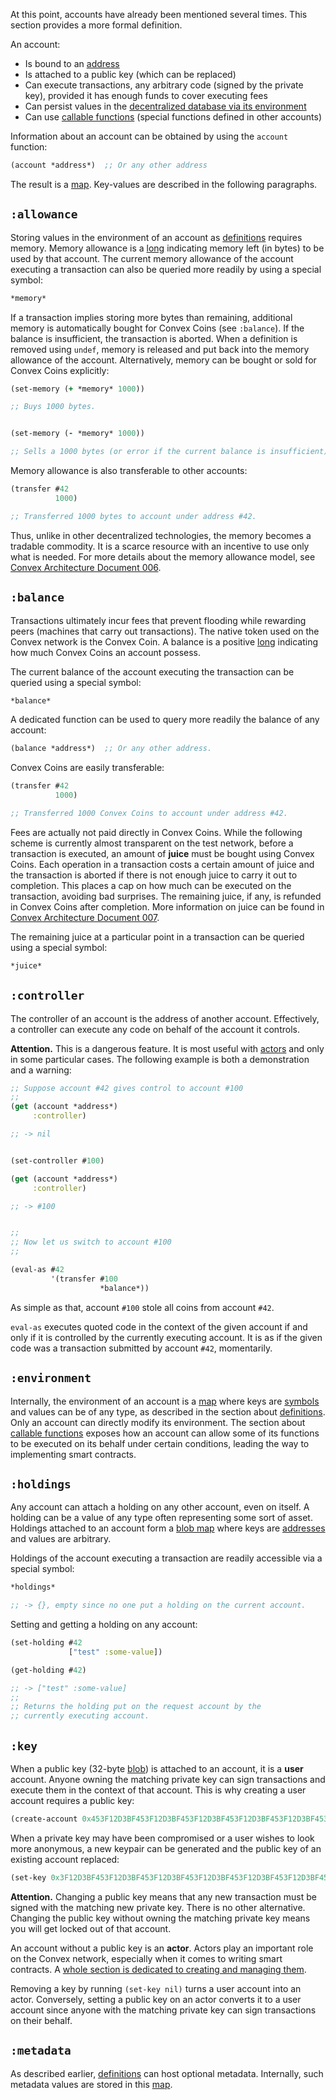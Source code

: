 At this point, accounts have already been mentioned several times. This section provides a more formal definition.

An account:

- Is bound to an [address](/cvm/data-types/address)
- Is attached to a public key (which can be replaced)
- Can execute transactions, any arbitrary code (signed by the private key), provided it has enough funds to cover executing fees
- Can persist values in the [decentralized database via its environment](/cvm/definitions)
- Can use [callable functions](/cvm/callable-functions) (special functions defined in other accounts)

Information about an account can be obtained by using the `account` function:

```clojure
(account *address*)  ;; Or any other address
```

The result is a [map](/cvm/data-types/map). Key-values are described in the following paragraphs.


## `:allowance`

Storing values in the environment of an account as [definitions](/cvm/definitions) requires memory. Memory allowance is a [long](/cvm/data-types/numbers)
indicating memory left (in bytes) to be used by that account. The current memory allowance of the account executing a transaction can also be queried
more readily by using a special symbol:

```clojure
*memory*
```

If a transaction implies storing more bytes than remaining, additional memory is automatically bought for Convex Coins (see `:balance`). If the balance is insufficient,
the transaction is aborted. When a definition is removed using `undef`, memory is released and put back into the memory allowance of the account. Alternatively,
memory can be bought or sold for Convex Coins explicitly:

```clojure
(set-memory (+ *memory* 1000))

;; Buys 1000 bytes.


(set-memory (- *memory* 1000))

;; Sells a 1000 bytes (or error if the current balance is insufficient).
```

Memory allowance is also transferable to other accounts:

```clojure
(transfer #42
          1000)

;; Transferred 1000 bytes to account under address #42.
```

Thus, unlike in other decentralized technologies, the memory becomes a tradable commodity. It is a scarce resource with an incentive to use only what is needed.
For more details about the memory allowance model, see [Convex Architecture Document 006](https://github.com/Convex-Dev/design/tree/main/cad/006_memory).


## `:balance`

Transactions ultimately incur fees that prevent flooding while rewarding peers (machines that carry out transactions). The native token used
on the Convex network is the Convex Coin. A balance is a positive [long](/cvm/data-types/numbers) indicating how much Convex Coins an account possess.

The current balance of the account executing the transaction can be queried using a special symbol:

```clojure
*balance*
```

A dedicated function can be used to query more readily the balance of any account:

```clojure
(balance *address*)  ;; Or any other address.
```

Convex Coins are easily transferable:

```clojure
(transfer #42
          1000)

;; Transferred 1000 Convex Coins to account under address #42.
```

Fees are actually not paid directly in Convex Coins. While the following scheme is currently almost transparent on the test network, before a transaction
is executed, an amount of **juice** must be bought using Convex Coins. Each operation in a transaction costs a certain amount of juice and the transaction is
aborted if there is not enough juice to carry it out to completion. This places a cap on how much can be executed on the transaction, avoiding bad surprises.
The remaining juice, if any, is refunded in Convex Coins after completion. More information on juice can be found in
[Convex Architecture Document 007](https://github.com/Convex-Dev/design/tree/main/cad/007_juice).

The remaining juice at a particular point in a transaction can be queried using a special symbol:

```clojure
*juice*
```


## `:controller`

The controller of an account is the address of another account. Effectively, a controller can execute any code on behalf of the account it controls.

**Attention.** This is a dangerous feature. It is most useful with [actors](/cvm/actors) and only in some particular cases. The following example is both
a demonstration and a warning:

```clojure
;; Suppose account #42 gives control to account #100
;;
(get (account *address*)
     :controller)

;; -> nil


(set-controller #100)

(get (account *address*)
     :controller)

;; -> #100


;;
;; Now let us switch to account #100
;;

(eval-as #42
         '(transfer #100
                    *balance*))
```

As simple as that, account `#100` stole all coins from account `#42`.

`eval-as` executes quoted code in the context of the given account if and only if it is controlled by the currently executing account.
It is as if the given code was a transaction submitted by account `#42`, momentarily.


## `:environment`

Internally, the environment of an account is a [map](/cvm/data-types/map) where keys are [symbols](/cvm/data-types/symbol) and values can be of any type, as
described in the section about [definitions](/cvm/definitions). Only an account can directly modify its environment. The section about
[callable functions](/cvm/callable_functions) exposes how an account can allow some of its functions to be executed on its behalf under certain
conditions, leading the way to implementing smart contracts.


## `:holdings`

Any account can attach a holding on any other account, even on itself. A holding can be a value of any type often representing some sort of asset. Holdings
attached to an account form a [blob map](/cvm/data-types/blob-map) where keys are [addresses](/cvm/data-types/address) and values are arbitrary.

Holdings of the account executing a transaction are readily accessible via a special symbol:

```clojure
*holdings*

;; -> {}, empty since no one put a holding on the current account.
```

Setting and getting a holding on any account:

```clojure
(set-holding #42
             ["test" :some-value])

(get-holding #42)

;; -> ["test" :some-value]
;;
;; Returns the holding put on the request account by the
;; currently executing account.
```


## `:key`

When a public key (32-byte [blob](/cvm/data-types/blob)) is attached to an account, it is a **user** account. Anyone owning the matching private key can sign
transactions and execute them in the context of that account. This is why creating a user account requires a public key:

```clojure
(create-account 0x453F12D3BF453F12D3BF453F12D3BF453F12D3BF453F12D3BF453F12D3BF45DA)
```

When a private key may have been compromised or a user wishes to look more anonymous, a new keypair can be generated and the public key of an existing account
replaced:

```clojure
(set-key 0x3F12D3BF453F12D3BF453F12D3BF453F12D3BF453F12D3BF453F12D3BF45DA9E)
```

**Attention.** Changing a public key means that any new transaction must be signed with the matching new private key. There is no other alternative. Changing
the public key without owning the matching private key means you will get locked out of that account.

An account without a public key is an **actor**. Actors play an important role on the Convex network, especially when it comes to writing smart contracts.
A [whole section is dedicated to creating and managing them](/cvm/actors).

Removing a key by running `(set-key nil)` turns a user account into an actor. Conversely, setting a public key on an actor converts it to a user account since
anyone with the matching private key can sign transactions on their behalf.


## `:metadata`

As described earlier, [definitions](/cvm/definitions) can host optional metadata. Internally, such metadata values are stored in this [map](/cvm/data-types/map).
